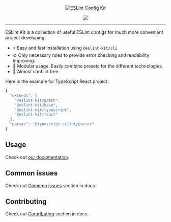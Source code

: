 <p align="center">
  <img src="https://user-images.githubusercontent.com/35740512/71934637-c8b22a00-319c-11ea-8b73-a48e7851b7d2.png" alt="ESLint Config Kit" />
</p>

<p align="center">
  <a href="https://github.com/risenforces/eslint-config-kit/blob/master/LICENSE">
    <img src="https://img.shields.io/github/license/risenforces/eslint-config-kit">
  </a>
</p>

---

ESLint Kit is a collection of useful ESLint configs for much more convenient project developing:

- ⚡️ Easy and fast installation using `@eslint-kit/cli`
- ⚙️ Only necessary rules to provide error checking and readability improving.
- 🧩 Modular usage. Easily combine presets for the different technologies.
- 🔗 Almost conflict free.

Here is the example for TypeScript React project:

```js
{
  "extends": [
    "@eslint-kit/patch",
    "@eslint-kit/base",
    "@eslint-kit/typescript",
    "@eslint-kit/react"
  ],
  "parser": "@typescript-eslint/parser"
}
```

## Usage

Check out [our documentation](https://eslint-kit.gitbook.io/eslint-kit/).

## Common issues

Check out [Common issues](hhttps://eslint-kit.gitbook.io/eslint-kit/common-issues) section in docs.

## Contributing

Check out [Contributing](https://eslint-kit.gitbook.io/eslint-kit/contributing) section in docs.
